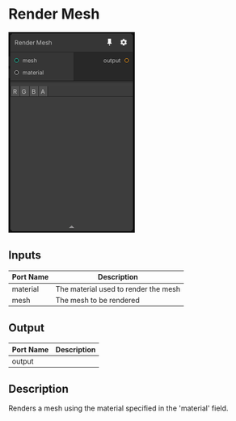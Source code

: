 # Render Mesh
![Mixture.RenderMesh](../../images/Mixture.RenderMesh.png)
## Inputs
Port Name | Description
--- | ---
material | The material used to render the mesh
mesh | The mesh to be rendered

## Output
Port Name | Description
--- | ---
output | 

## Description
Renders a mesh using the material specified in the 'material' field.

